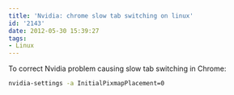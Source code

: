 ```yaml
---
title: 'Nvidia: chrome slow tab switching on linux'
id: '2143'
date: 2012-05-30 15:39:27
tags:
- Linux
---
```


To correct Nvidia problem causing slow tab switching in Chrome:

```bash
nvidia-settings -a InitialPixmapPlacement=0
```